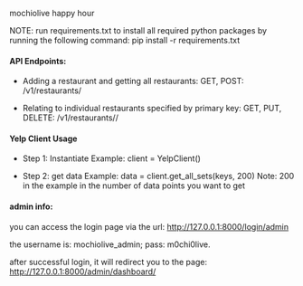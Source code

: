 mochiolive happy hour

NOTE: run requirements.txt to install all required python packages by running the following command:
        pip install -r requirements.txt

#### API Endpoints: 
- Adding a restaurant and getting all restaurants: 
GET, POST: <host url>/v1/restaurants/

- Relating to individual restaurants specified by primary key: 
GET, PUT, DELETE: <host url>/v1/restaurants/<primary key>/


#### Yelp Client Usage

- Step 1: Instantiate 
        Example: client = YelpClient()

- Step 2: get data
        Example: data = client.get_all_sets(keys, 200) 
        Note: 200 in the example in the number of data points you want to get


#### admin info:
you can access the login page via the url: http://127.0.0.1:8000/login/admin

the username is: mochiolive_admin; 
pass: m0chi0live. 

after successful login, it will redirect you to the page: http://127.0.0.1:8000/admin/dashboard/

